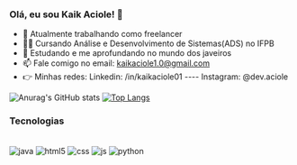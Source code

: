 ### Olá, eu sou Kaik Aciole! 👋


- 🔭 Atualmente trabalhando como freelancer
- 👨‍💻 Cursando Análise e Desenvolvimento de Sistemas(ADS) no IFPB
- 🌱 Estudando e me aprofundando no mundo dos javeiros
- 📫 Fale comigo no email: kaikaciole1.0@gmail.com
- 👉 Minhas redes: Linkedin: /in/kaikaciole01 ---- Instagram: @dev.aciole  

<p></p>

![Anurag's GitHub stats](https://github-readme-stats.vercel.app/api?username=KaikAciole&show_icons=true&theme=transparent) [![Top Langs](https://github-readme-stats.vercel.app/api/top-langs/?username=KaikAciole&layout=donut&theme=transparent)](https://github.com/anuraghazra/github-readme-stats) 

### Tecnologias

<div style="display: inline_block"><br>
  <img align="center" alt="java"  src="https://img.shields.io/badge/Java-ED8B00?style=for-the-badge&logo=openjdk&logoColor=white">
  <img align="center" alt="html5" src="https://img.shields.io/badge/HTML5-E34F26?style=for-the-badge&logo=html5&logoColor=white">
  <img align="center" alt="css"  src="https://img.shields.io/badge/CSS3-1572B6?style=for-the-badge&logo=css3&logoColor=white">
  <img align="center" alt="js"  src="https://img.shields.io/badge/JavaScript-323330?style=for-the-badge&logo=javascript&logoColor=F7DF1E">
  <img align="center" alt="python" src="https://img.shields.io/badge/Python-14354C?style=for-the-badge&logo=python&logoColor=white">
</div>
